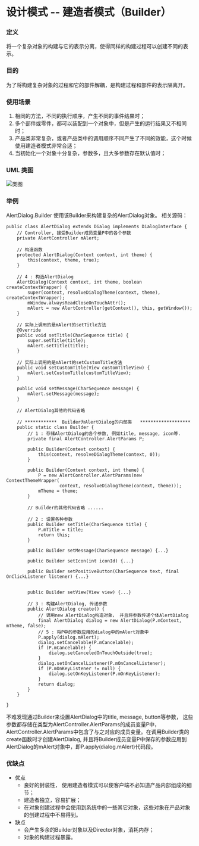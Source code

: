 # 设计模式 -- 建造者模式（Builder）

### 定义

将一个复杂对象的构建与它的表示分离，使得同样的构建过程可以创建不同的表示。

### 目的

为了将构建复杂对象的过程和它的部件解耦，是构建过程和部件的表示隔离开。

### 使用场景

1. 相同的方法，不同的执行顺序，产生不同的事件结果时；
2. 多个部件或零件，都可以装配到一个对象中，但是产生的运行结果又不相同时；
3. 产品类非常复杂，或者产品类中的调用顺序不同产生了不同的效能，这个时候使用建造者模式非常合适；
4. 当初始化一个对象十分复杂，参数多，且大多参数存在默认值时；

### UML 类图

![类图](https://github.com/mrlsm/Note/blob/master/designPatterns/images/builder_uml.jpg)

### 举例

AlertDialog.Builder  使用该Builder来构建复杂的AlertDialog对象。
相关源码：

```
public class AlertDialog extends Dialog implements DialogInterface {
    // Controller, 接受Builder成员变量P中的各个参数
    private AlertController mAlert;

    // 构造函数
    protected AlertDialog(Context context, int theme) {
        this(context, theme, true);
    }

    // 4 : 构造AlertDialog
    AlertDialog(Context context, int theme, boolean createContextWrapper) {
        super(context, resolveDialogTheme(context, theme), createContextWrapper);
        mWindow.alwaysReadCloseOnTouchAttr();
        mAlert = new AlertController(getContext(), this, getWindow());
    }

    // 实际上调用的是mAlert的setTitle方法
    @Override
    public void setTitle(CharSequence title) {
        super.setTitle(title);
        mAlert.setTitle(title);
    }

    // 实际上调用的是mAlert的setCustomTitle方法
    public void setCustomTitle(View customTitleView) {
        mAlert.setCustomTitle(customTitleView);
    }
    
    public void setMessage(CharSequence message) {
        mAlert.setMessage(message);
    }

    // AlertDialog其他的代码省略
    
    // ************  Builder为AlertDialog的内部类   *******************
    public static class Builder {
        // 1 : 存储AlertDialog的各个参数, 例如title, message, icon等.
        private final AlertController.AlertParams P;

        public Builder(Context context) {
            this(context, resolveDialogTheme(context, 0));
        }

        public Builder(Context context, int theme) {
            P = new AlertController.AlertParams(new ContextThemeWrapper(
                    context, resolveDialogTheme(context, theme)));
            mTheme = theme;
        }
        
        // Builder的其他代码省略 ......

        // 2 : 设置各种参数
        public Builder setTitle(CharSequence title) {
            P.mTitle = title;
            return this;
        }
        
        public Builder setMessage(CharSequence message) {...}

        public Builder setIcon(int iconId) {...}
        
        public Builder setPositiveButton(CharSequence text, final OnClickListener listener) {...}
        
        
        public Builder setView(View view) {...}
        
        // 3 : 构建AlertDialog, 传递参数
        public AlertDialog create() {
            // 调用new AlertDialog构造对象， 并且将参数传递个体AlertDialog 
            final AlertDialog dialog = new AlertDialog(P.mContext, mTheme, false);
            // 5 : 将P中的参数应用的dialog中的mAlert对象中
            P.apply(dialog.mAlert);
            dialog.setCancelable(P.mCancelable);
            if (P.mCancelable) {
                dialog.setCanceledOnTouchOutside(true);
            }
            dialog.setOnCancelListener(P.mOnCancelListener);
            if (P.mOnKeyListener != null) {
                dialog.setOnKeyListener(P.mOnKeyListener);
            }
            return dialog;
        }
    }
    
}

```
不难发现通过Builder来设置AlertDialog中的title, message, button等参数， 这些参数都存储在类型为AlertController.AlertParams的成员变量P中，AlertController.AlertParams中包含了与之对应的成员变量。在调用Builder类的create函数时才创建AlertDialog, 并且将Builder成员变量P中保存的参数应用到AlertDialog的mAlert对象中，即P.apply(dialog.mAlert)代码段。

### 优缺点
- 优点
	- 良好的封装性， 使用建造者模式可以使客户端不必知道产品内部组成的细节；
	- 建造者独立，容易扩展；
	- 在对象创建过程中会使用到系统中的一些其它对象，这些对象在产品对象的创建过程中不易得到。
- 缺点
	- 会产生多余的Builder对象以及Director对象，消耗内存；
	- 对象的构建过程暴露。
